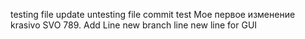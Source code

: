 testing file update
untesting file
commit test
Мое первое изменение
krasivo
SVO
789.
Add Line
new branch line
new line for GUI